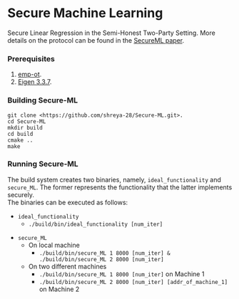 # Secure Machine Learning

Secure Linear Regression in the Semi-Honest Two-Party Setting. More details on the protocol can be found in the [SecureML paper](https://eprint.iacr.org/2017/396.pdf).

### Prerequisites
1. [emp-ot](https://github.com/emp-toolkit/emp-ot/tree/15fb731e528974bcfe5aa09c18bb16376e949283).
2. [Eigen 3.3.7](http://eigen.tuxfamily.org/index.php?title=Main_Page#Download).

### Building Secure-ML
```
git clone <https://github.com/shreya-28/Secure-ML.git>.
cd Secure-ML
mkdir build
cd build
cmake ..
make
```

### Running Secure-ML
The build system creates two binaries, namely, `ideal_functionality` and `secure_ML`. The former represents the functionality that the latter implements securely.  
The binaries can be executed as follows:
* `ideal_functionality`
  - `./build/bin/ideal_functionality [num_iter]`
- `secure_ML`
  - On local machine
    - `./build/bin/secure_ML 1 8000 [num_iter] & ./build/bin/secure_ML 2 8000 [num_iter]`
  - On two different machines
    - `./build/bin/secure_ML 1 8000 [num_iter]` on Machine 1
    - `./build/bin/secure_ML 2 8000 [num_iter] [addr_of_machine_1]` on Machine 2
